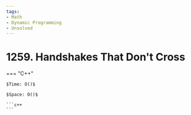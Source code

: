 ```yaml
---
tags:
- Math
- Dynamic Programming
- Unsolved
---
```



# 1259. Handshakes That Don't Cross

=== "C++"

    $Time: O()$

    $Space: O()$

    ```c++
    ```
